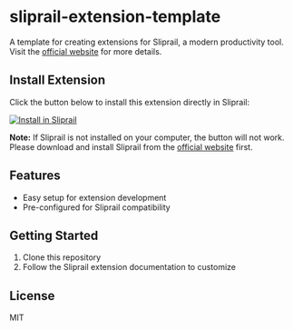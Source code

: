 # sliprail-extension-template

A template for creating extensions for Sliprail, a modern productivity tool. Visit the [official website](https://sliprail.fengcen.io) for more details.

## Install Extension

Click the button below to install this extension directly in Sliprail:

[![Install in Sliprail](https://img.shields.io/badge/Install_in_Sliprail-Click_Here-blue?style=for-the-badge)](sliprail://install/b26ae868-15ff-4c6a-af6e-9a58b6a66839)

**Note:** If Sliprail is not installed on your computer, the button will not work. Please download and install Sliprail from the [official website](https://sliprail.fengcen.io) first.

## Features

- Easy setup for extension development
- Pre-configured for Sliprail compatibility

## Getting Started

1. Clone this repository
2. Follow the Sliprail extension documentation to customize


## License

MIT
